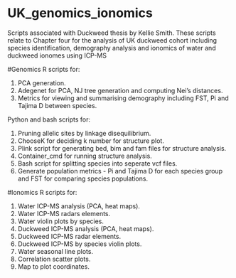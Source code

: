 # UK_genomics_ionomics
Scripts associated with Duckweed thesis by Kellie Smith. These scripts relate to Chapter four for the analysis of UK duckweed cohort including species identification, demography analysis and ionomics of water and duckweed ionomes using ICP-MS

#Genomics
R scripts for:
1. PCA generation.
2. Adegenet for PCA, NJ tree generation and computing Nei’s distances.
3. Metrics for viewing and summarising demography including FST, Pi and Tajima D between species.

Python and bash scripts for:
1. Pruning allelic sites by linkage disequilibrium.
2. ChooseK for deciding k number for structure plot.
3. Plink script for generating bed, bim and fam files for structure analysis.
4. Container_cmd for running structure analysis.
5. Bash script for splitting species into seperate vcf files.
6. Generate population metrics - Pi and Tajima D for each species group and FST for comparing species populations.

#Ionomics
R scripts for:
1. Water ICP-MS analysis (PCA, heat maps).
2. Water ICP-MS radars elements.
3. Water violin plots by species.
4. Duckweed ICP-MS analysis (PCA, heat maps).
5. Duckweed ICP-MS radar elements.
6. Duckweed ICP-MS by species violin plots.
7. Water seasonal line plots.
8. Correlation scatter plots.
9. Map to plot coordinates.
